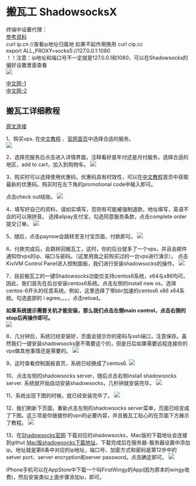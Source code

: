 # 搬瓦工 ShadowsocksX

终端中设置代理：  
[参考资料](https://blog.fazero.me/2015/09/15/%E8%AE%A9%E7%BB%88%E7%AB%AF%E8%B5%B0%E4%BB%A3%E7%90%86%E7%9A%84%E5%87%A0%E7%A7%8D%E6%96%B9%E6%B3%95/)  
curl ip.cn //查看ip地址归属地  如果不起作用换用 curl cip.cc  
export ALL_PROXY=socks5://127.0.0.1:1080  
！！注意：ip地址和端口号不一定就是127.0.0.1和1080，可以在Shadowsocks的偏好设置里面查看  
![](image/banwagong/zhongduandaili.png)  

[中文网-1](http://www.bandwagonhost.net/)  
[中文网-2](http://banwagong.cn/) 

## 搬瓦工详细教程
[原文连接](http://www.huizhanzhang.com/2017/05/bandwagon-one-key-shadowsocks.html)

1、购买vps.
在[中文教程](http://banwagong.cn/) 、[官网首页](https://bwh1.net/vps-hosting.php)中选择合适的服务。  
![](image/banwagong/jiaocheng0.png)

2、选择完服务后点击进入详情界面，注释看好是年付还是月付服务，选择合适的地区，add to cart，加入到购物车。
![](image/banwagong/jiaocheng1.jpg)

3、购买时可以选择使用优惠码，优惠码具有时效性，可以在[中文教程](http://banwagong.cn/)首页中获取最新的优惠码。购买时在左下角的promotional code中输入即可。

点击check out结账。
![](image/banwagong/jiaocheng2.jpg)


4、填写好自己的资料，请如实填写，否则有可能被强制退款。地址填写，英语不会的可以用拼音。
选择alipay支付宝，勾选同意服务条款，点击complete order提交订单。
![](image/banwagong/jiaocheng3.jpg)

5、随后，点击paynow会跳转至支付宝页面，付款即可。
![](image/banwagong/jiaocheng4.jpg)

6、付款完成后，会跳转回搬瓦工，这时，你的后台就多了一个vps，并且会邮件通知你vps的ip、端口与密码。（这里用我之前购买过的一台vps进行演示）。
点击KiviVM Control Panel进入控制面板，我们进行安装shadowsocks的操作。
![](image/banwagong/jiaocheng5.jpg)

7、目前搬瓦工的一键Shadowsocks功能仅支持centos6系统，x64与x86均可。因此，我们首先在后台安装centos6系统。点击左侧的install new os，选择centos-6开头的任意系统。例如，这里选择了带bbr加速的centos6 x86 x64系统。勾选底部的 i agree。。。，点击reload。

**如果系统提示需要关机才能安装，那么我们点击左侧main control，点击右侧的stop后再操作即可。**  
![](image/banwagong/jiaocheng6.jpg)

8、几分钟后，系统已经安装好，页面会提示你的密码与ssh端口，注意保存。虽然我们一键安装shadowsocks是不需要这个的，但是日后如果需要远程连接你的vps做其他事情还是需要的。
![](image/banwagong/jiaocheng7.jpg)

9、这时查看控制面板首页，系统已经换成了centos6.
![](image/banwagong/jiaocheng8.jpg)

10、点击左侧的shadowsocks server，随后点击右侧install shadowsocks server.
系统就开始自动安装shadowsocks，几秒钟就安装完毕。
![](image/banwagong/jiaocheng9.jpg)

11、系统出现下图的时候，就已经安装完毕了。
![](image/banwagong/jiaocheng10.jpg)

12、我们刷新下页面，重新点击左侧的shadowsocks server菜单，页面已经变成了下图。这三项是你链接你的vpn的必要内容，并且搬瓦工贴心的在页面下方展示了教程。
![](image/banwagong/jiaocheng11.jpg)

13、在[Shadowsocks官网](https://shadowsocks.org/en/download/clients.html) 下载对应的shadowsocks，Mac版的下载地址会连接到githut [Mac版shadowsocks下载地址](https://github.com/shadowsocks/ShadowsocksX-NG/releases)，下载完成后在服务器-服务器设置中添加ip。地址就是第6条中对应的ip地址，端口号、加密方式和密码是第12步中的setver port、server encryption和server password。点击确定即可。
![](image/banwagong/jiaocheng12.png)

iPhone手机可以在AppStore中下载一个叫FirstWingy的App(因为原本的wingy收费)，然后安装类似上面步骤添加ip，即可。
